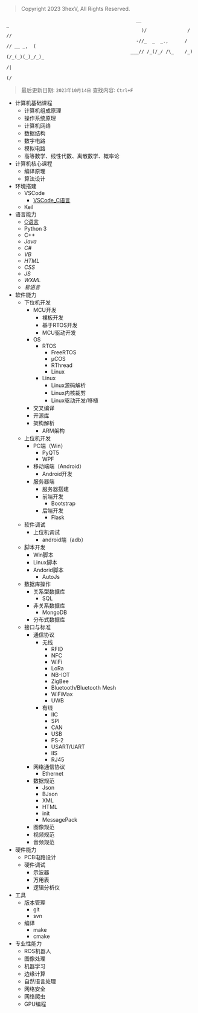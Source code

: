> Copyright 2023 3hexV, All Rights Reserved.
```
                                                __                     _          
                                                  )/               /  //          
                                                -//_  _  _.,      /  // __ _,  (  
                                              ___// /_(/_/ /\_    /_)(/_(_)(_)_/_)_
                                                                            /|     
                                                                          (/      
```
> 最后更新日期: `2023年10月14日`
> 查找内容: `Ctrl+F`



- 计算机基础课程
  - 计算机组成原理
  - 操作系统原理
  - 计算机网络
  - 数据结构
  - 数字电路
  - 模拟电路
  - 高等数学、线性代数、离散数学、概率论
- 计算机核心课程
  - 编译原理
  - 算法设计
- 环境搭建
  - VSCode
    - [VSCode_C语言](./VSCode_C.md)
  - Keil
- 语言能力
  - [C语言](./C语言.md)
  - Python 3
  - C++
  - *Java*
  - *C#*
  - *VB*
  - *HTML*
  - *CSS*
  - *JS*
  - *WXML*
  - *易语言*
- 软件能力
  - 下位机开发
    - MCU开发
      - 裸板开发
      - 基于RTOS开发
      - MCU驱动开发
    - OS
      - RTOS
        - FreeRTOS
        - μCOS
        - RThread
        - Linux
      - Linux
        - Linux源码解析
        - Linux内核裁剪
        - Linux驱动开发/移植
    - 交叉编译
    - 开源库
    - 架构解析
      - ARM架构
  - 上位机开发
    - PC端（Win）
      - PyQT5
      - WPF
    - 移动端端（Android）
      - Android开发
    - 服务器端
      - 服务器搭建
      - 前端开发
        - Bootstrap
      - 后端开发
        - Flask
  - 软件调试
    - 上位机调试
      - android端（adb）
  - 脚本开发
    - Win脚本
    - Linux脚本
    - Andorid脚本
      - AutoJs
  - 数据库操作
    - 关系型数据库
      - SQL
    - 非关系数据库
      - MongoDB
    - 分布式数据库
  - 接口与标准
    - 通信协议
      - 无线
        - RFID
        - NFC
        - WiFi
        - LoRa
        - NB-IOT
        - ZigBee
        - Bluetooth/Bluetooth Mesh
        - WiFiMax
        - UWB
      - 有线
        - IIC
        - SPI
        - CAN
        - USB
        - PS-2
        - USART/UART
        - IIS
        - RJ45
    - 网络通信协议
      - Ethernet
    - 数据规范
      - Json
      - BJson
      - XML
      - HTML
      - init
      - MessagePack
    - 图像规范
    - 视频规范
    - 音频规范
- 硬件能力
  - PCB电路设计
  - 硬件调试
    - 示波器
    - 万用表
    - 逻辑分析仪
- 工具
  - 版本管理
    - git
    - svn
  - 编译
    - make
    - cmake
- 专业性能力
  - ROS机器人
  - 图像处理
  - 机器学习
  - 边缘计算
  - 自然语言处理
  - 网络安全
  - 网络爬虫
  - GPU编程